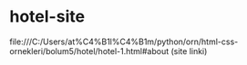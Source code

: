 # hotel-site

file:///C:/Users/at%C4%B1l%C4%B1m/python/orn/html-css-ornekleri/bolum5/hotel/hotel-1.html#about (site linki)
